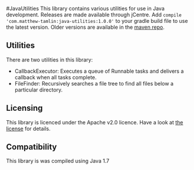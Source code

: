 #JavaUtilities
This library contains various utilities for use in Java development. Releases are made available through jCentre. Add `compile 'com.matthew-tamlin:java-utilities:1.0.0'` to your gradle build file to use the latest version. Older versions are available in the [maven repo](https://bintray.com/matthewtamlin/maven/JavaUtilities/view).

## Utilities
There are two utilities in this library:
- CallbackExecutor: Executes a queue of Runnable tasks and delivers a callback when all tasks complete.
- FileFinder: Recursively searches a file tree to find all files below a particular directory.

## Licensing
This library is licenced under the Apache v2.0 licence. Have a look at [the license](LICENSE) for details.

## Compatibility
This library is was compiled using Java 1.7
